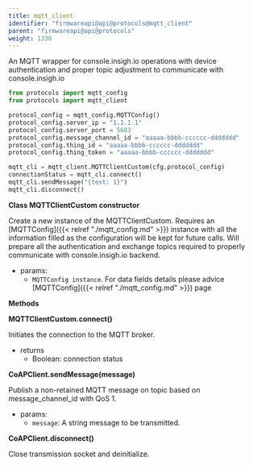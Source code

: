```yaml
---
title: mqtt_client
identifier: "firmwareapi@api@protocols@mqtt_client"
parent: "firmwareapi@api@protocols"
weight: 1330
---
```


An MQTT wrapper for console.insigh.io operations with device authentication and proper topic adjustment to communicate with console.insigh.io

```python
from protocols import mqtt_config
from protocols import mqtt_client

protocol_config = mqtt_config.MQTTConfig()
protocol_config.server_ip = "1.1.1.1"
protocol_config.server_port = 5683
protocol_config.message_channel_id = "aaaaa-bbbb-cccccc-ddddddd"
protocol_config.thing_id = "aaaaa-bbbb-cccccc-ddddddd"
protocol_config.thing_token = "aaaaa-bbbb-cccccc-ddddddd"

mqtt_cli = mqtt_client.MQTTClientCustom(cfg.protocol_config)
connectionStatus = mqtt_cli.connect()
mqtt_cli.sendMessage("{test: 1}")
mqtt_cli.disconnect()
```

**Class MQTTClientCustom constructor**

Create a new instance of the MQTTClientCustom. Requires an [MQTTConfig]({{< relref "./mqtt_config.md" >}}) instance with all the information filled as the configuration will be kept for future calls. Will prepare all the authentication and exchange topics required to properly communicate with console.insigh.io backend.

- params:
  - `MQTTConfig instance`. For data fields details please advice [MQTTConfig]({{< relref "./mqtt_config.md" >}}) page

**Methods**

**MQTTClientCustom.connect()**

Initiates the connection to the MQTT broker.

- returns
  - Boolean: connection status

**CoAPClient.sendMessage(message)**

Publish a non-retained MQTT message on topic based on message_channel_id with QoS 1.

- params:
  - `message`: A string message to be transmitted.

**CoAPClient.disconnect()**

Close transmission socket and deinitialize.
